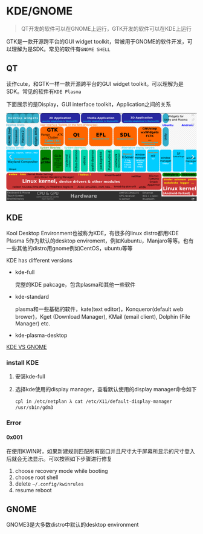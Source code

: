 # KDE/GNOME

> QT开发的软件可以在GNOME上运行，GTK开发的软件可以在KDE上运行

GTK是一款开源跨平台的GUI widget toolkit，常被用于GNOME的软件开发，可以理解为是SDK。常见的软件有`GNOME SHELL`

## QT

读作cute，和GTK一样一款开源跨平台的GUI widget toolkit。可以理解为是SDK。常见的软件有`KDE Plasma`

下面展示的是Display，GUI interface toolkit，Application之间的关系

![2021-07-05_22-26](https://github.com/dhay3/image-repo/raw/master/20210601/2021-07-05_22-26.amg7gf2tu0s.png)

## KDE

Kool Desktop Environment也被称为KDE，有很多的linux distro都用KDE Plasma 5作为默认的desktop enviroment，例如Kubuntu，Manjaro等等。也有一些其他的distro用gnome例如CentOS，ubuntu等等

KDE has different versions

- kde-full

  完整的KDE pakcage，包含plasma和其他一些软件

- kde-standard

  plasma和一些基础的软件，kate(text editor)，Konqueror(default web brower)，Kget (Download Manager), KMail (email client), Dolphin (File Manager) etc.

- kde-plasma-desktop

[KDE VS GNOME](https://linuxhint.com/comparing_kde_vs_gnome/#:~:text=KDE%20offers%20a%20fresh%20and,the%20needs%20of%20their%20users.)

### install KDE

1. 安装kde-full

2. 选择kde使用的display manager，查看默认使用的display manager命令如下

   ```
   cpl in /etc/netplan λ cat /etc/X11/default-display-manager 
   /usr/sbin/gdm3
   ```


### Error

#### 0x001

在使用KWIN时，如果新建规则匹配所有窗口并且尺寸大于屏幕所显示的尺寸登入后就会无法显示。可以按照如下步骤进行修复

1. choose recovery mode while booting
2. choose root shell
3. delete `~/.config/kwinrules`
4. resume reboot

## GNOME

GNOME3是大多数distro中默认的desktop environment